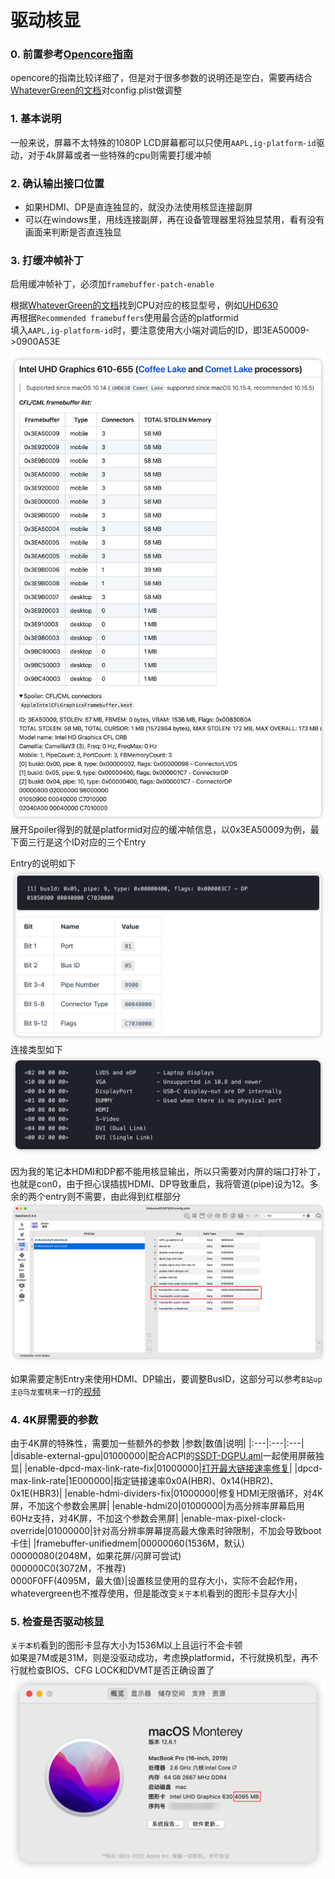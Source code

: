 # 驱动核显

### 0. 前置参考[Opencore指南][1]
opencore的指南比较详细了，但是对于很多参数的说明还是空白，需要再结合[WhateverGreen的文档][2]对config.plist做调整

### 1. 基本说明
一般来说，屏幕不太特殊的1080P LCD屏幕都可以只使用`AAPL,ig-platform-id`驱动，对于4k屏幕或者一些特殊的cpu则需要打缓冲帧

### 2. 确认输出接口位置
- 如果HDMI、DP是直连独显的，就没办法使用核显连接副屏
- 可以在windows里，用线连接副屏，再在设备管理器里将独显禁用，看有没有画面来判断是否直连独显

### 3. 打缓冲帧补丁
启用缓冲帧补丁，必须加`framebuffer-patch-enable`

根据[WhateverGreen的文档][2]找到CPU对应的核显型号，例如[UHD630][3]<br>
再根据`Recommended framebuffers`使用最合适的platformid<br>
填入`AAPL,ig-platform-id`时，要注意使用大小端对调后的ID，即3EA50009->0900A53E

![](../Images/framebuffer.png)
展开Spoiler得到的就是platformid对应的缓冲帧信息，以0x3EA50009为例，最下面三行是这个ID对应的三个Entry

Entry的说明如下
![](../Images/conxdata.png)
连接类型如下
![](../Images/connector_type.png)

因为我的笔记本HDMI和DP都不能用核显输出，所以只需要对内屏的端口打补丁，也就是con0，由于担心误插拔HDMI、DP导致重启，我将管道(pipe)设为12。多余的两个entry则不需要，由此得到红框部分
![](../Images/con0.png)

如果需要定制Entry来使用HDMI、DP输出，要调整BusID，这部分可以参考`B站up主@乌龙蜜桃来一打`的[视频][4]

### 4. 4K屏需要的参数
由于4K屏的特殊性，需要加一些额外的参数
|参数|数值|说明|
|:---|:---|:---|
|disable-external-gpu|01000000|配合ACPI的[SSDT-DGPU.aml][5]一起使用屏蔽独显|
|enable-dpcd-max-link-rate-fix|01000000|[打开最大链接速率修复][6]|
|dpcd-max-link-rate|1E000000|指定链接速率0x0A(HBR)、0x14(HBR2)、0x1E(HBR3)|
|enable-hdmi-dividers-fix|01000000|修复HDMI无限循环，对4K屏，不加这个参数会黑屏|
|enable-hdmi20|01000000|为高分辨率屏幕启用60Hz支持，对4K屏，不加这个参数会黑屏|
|enable-max-pixel-clock-override|01000000|针对高分辨率屏幕提高最大像素时钟限制，不加会导致boot卡住|
|framebuffer-unifiedmem|00000060(1536M，默认)<br>00000080(2048M，如果花屏/闪屏可尝试)<br>000000C0(3072M，不推荐)<br>0000F0FF(4095M，最大值)|设置核显使用的显存大小，实际不会起作用，whatevergreen也不推荐使用，但是能改变`关于本机`看到的图形卡显存大小|

### 5. 检查是否驱动核显
`关于本机`看到的图形卡显存大小为1536M以上且运行不会卡顿<br>
如果是7M或是31M，则是没驱动成功，考虑换platformid，不行就换机型，再不行就检查BIOS、CFG LOCK和DVMT是否正确设置了
![](../Images/about%20mac.png)

[1]: https://dortania.github.io/OpenCore-Post-Install/gpu-patching/intel-patching/#intel-igpu-patching
[2]: https://github.com/acidanthera/WhateverGreen/blob/master/Manual/FAQ.IntelHD.en.md
[3]: https://github.com/acidanthera/WhateverGreen/blob/master/Manual/FAQ.IntelHD.en.md#intel-uhd-graphics-610-655-coffee-lake-and-comet-lake-processors
[4]: https://www.bilibili.com/video/BV1WS4y187u9/?spm_id_from=333.788.recommend_more_video.1&vd_source=6490fdeace441498fe2b3c402da6f958
[5]: https://dortania.github.io/Getting-Started-With-ACPI/Desktops/desktop-disable.html#disabling-desktops-unsupported-gpus-ssdt-gpu-disable
[6]: https://github.com/acidanthera/WhateverGreen/blob/master/Manual/FAQ.IntelHD.en.md#fix-the-invalid-maximum-link-rate-issue-on-some-laptops-dell-xps-15-9570-etc